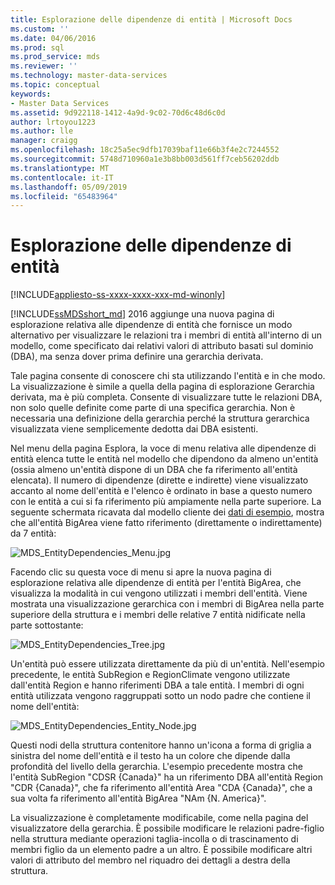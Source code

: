 ```yaml
---
title: Esplorazione delle dipendenze di entità | Microsoft Docs
ms.custom: ''
ms.date: 04/06/2016
ms.prod: sql
ms.prod_service: mds
ms.reviewer: ''
ms.technology: master-data-services
ms.topic: conceptual
keywords:
- Master Data Services
ms.assetid: 9d922118-1412-4a9d-9c02-70d6c48d6c0d
author: lrtoyou1223
ms.author: lle
manager: craigg
ms.openlocfilehash: 18c25a5ec9dfb17039baf11e66b3f4e2c7244552
ms.sourcegitcommit: 5748d710960a1e3b8bb003d561ff7ceb56202ddb
ms.translationtype: MT
ms.contentlocale: it-IT
ms.lasthandoff: 05/09/2019
ms.locfileid: "65483964"
---
```

# <a name="entity-dependencies-explorer"></a>Esplorazione delle dipendenze di entità

[!INCLUDE[appliesto-ss-xxxx-xxxx-xxx-md-winonly](../includes/appliesto-ss-xxxx-xxxx-xxx-md-winonly.md)]

  
[!INCLUDE[ssMDSshort_md](../includes/ssmdsshort-md.md)] 2016 aggiunge una nuova pagina di esplorazione relativa alle dipendenze di entità che fornisce un modo alternativo per visualizzare le relazioni tra i membri di entità all'interno di un modello, come specificato dai relativi valori di attributo basati sul dominio (DBA), ma senza dover prima definire una gerarchia derivata.   
  
Tale pagina consente di conoscere chi sta utilizzando l'entità e in che modo. La visualizzazione è simile a quella della pagina di esplorazione Gerarchia derivata, ma è più completa. Consente di visualizzare tutte le relazioni DBA, non solo quelle definite come parte di una specifica gerarchia. Non è necessaria una definizione della gerarchia perché la struttura gerarchica visualizzata viene semplicemente dedotta dai DBA esistenti.  
  
Nel menu della pagina Esplora, la voce di menu relativa alle dipendenze di entità elenca tutte le entità nel modello che dipendono da almeno un'entità (ossia almeno un'entità dispone di un DBA che fa riferimento all'entità elencata). Il numero di dipendenze (dirette e indirette) viene visualizzato accanto al nome dell'entità e l'elenco è ordinato in base a questo numero con le entità a cui si fa riferimento più ampiamente nella parte superiore. La seguente schermata ricavata dal modello cliente dei [dati di esempio](https://msdn.microsoft.com/library/master-data-services-sample.aspx), mostra che all'entità BigArea viene fatto riferimento (direttamente o indirettamente) da 7 entità:  
  
![MDS_EntityDependencies_Menu.jpg](../master-data-services/media/mds-entitydependencies-menu-jpg.jpg)  
    
Facendo clic su questa voce di menu si apre la nuova pagina di esplorazione relativa alle dipendenze di entità per l'entità BigArea, che visualizza la modalità in cui vengono utilizzati i membri dell'entità. Viene mostrata una visualizzazione gerarchica con i membri di BigArea nella parte superiore della struttura e i membri delle relative 7 entità nidificate nella parte sottostante:  
  
![MDS_EntityDependencies_Tree.jpg](../master-data-services/media/mds-entitydependencies-tree-jpg.jpg)  
    
Un'entità può essere utilizzata direttamente da più di un'entità. Nell'esempio precedente, le entità SubRegion e RegionClimate vengono utilizzate dall'entità Region e hanno riferimenti DBA a tale entità. I membri di ogni entità utilizzata vengono raggruppati sotto un nodo padre che contiene il nome dell'entità:   
  
![MDS_EntityDependencies_Entity_Node.jpg](../master-data-services/media/mds-entitydependencies-entity-node-jpg.jpg)  
  
Questi nodi della struttura contenitore hanno un'icona a forma di griglia a sinistra del nome dell'entità e il testo ha un colore che dipende dalla profondità del livello della gerarchia. L'esempio precedente mostra che l'entità SubRegion "CDSR {Canada}" ha un riferimento DBA all'entità Region "CDR {Canada}", che fa riferimento all'entità Area "CDA {Canada}", che a sua volta fa riferimento all'entità BigArea "NAm {N. America}".  
  
La visualizzazione è completamente modificabile, come nella pagina del visualizzatore della gerarchia. È possibile modificare le relazioni padre-figlio nella struttura mediante operazioni taglia-incolla o di trascinamento di membri figlio da un elemento padre a un altro. È possibile modificare altri valori di attributo del membro nel riquadro dei dettagli a destra della struttura.   
  
  
  
  

